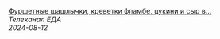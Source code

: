 <!--2024-08-12 04:01:00-->
<div class="yb">
  <a class="nodecor" href="/index.html?eda/furshetnye_shashlychki_krevetki_flambe_cukini_i_syr_v_shokolade_antipasti">
    <img class="preview" data-videoid="mDTwONl-RL8" src="https://i2.ytimg.com/vi/mDTwONl-RL8/hqdefault.jpg" align="middle" alt="">
  </a>
  <div class="inlbl text">
    <a class="nodecor" href="/index.html?eda/furshetnye_shashlychki_krevetki_flambe_cukini_i_syr_v_shokolade_antipasti">Фуршетные шашлычки, креветки фламбе, цукини и сыр в...</a><br>
    <i class="smaller2">Телеканал ЕДА</i><br>
    <i class="smaller3">2024-08-12</i>
  </div>
</div>
